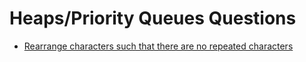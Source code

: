 # Heaps/Priority Queues Questions

* [Rearrange characters such that there are no repeated characters](../string-problems/rearrange-characters-such-that-there-are-no-repeated-characters.md)

